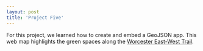 ```yaml
---
layout: post
title: 'Project Five'
---
```


For this project, we learned how to create and embed a GeoJSON app. This web map highlights the green spaces along the [Worcester East-West Trail](https://www.parkspirit.org/the-eastwest-trail).

<script src="https://gist.github.com/priscillaahn/2984a90a949ece81612133c01d6c4bb3.js"></script>
